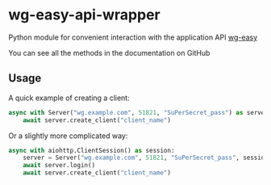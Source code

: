 # wg-easy-api-wrapper
Python module for convenient interaction with the application API [wg-easy](https://github.com/wg-easy/wg-easy)

You can see all the methods in the documentation on GitHub

## Usage
A quick example of creating a client:
```python
async with Server("wg.example.com", 51821, "SuPerSecret_pass") as server:
    await server.create_client("client_name")
```
Or a slightly more complicated way:
```python
async with aiohttp.ClientSession() as session:
    server = Server("wg.example.com", 51821, "SuPerSecret_pass", session)
    await server.login()
    await server.create_client("client_name")
```